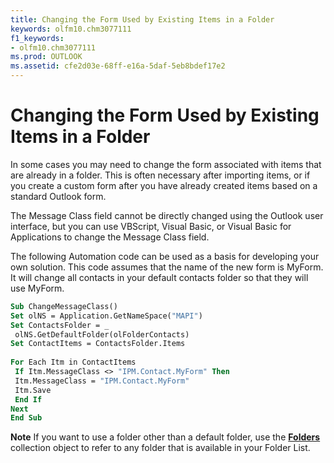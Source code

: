 ```yaml
---
title: Changing the Form Used by Existing Items in a Folder
keywords: olfm10.chm3077111
f1_keywords:
- olfm10.chm3077111
ms.prod: OUTLOOK
ms.assetid: cfe2d03e-68ff-e16a-5daf-5eb8bdef17e2
---
```



# Changing the Form Used by Existing Items in a Folder

In some cases you may need to change the form associated with items that are already in a folder. This is often necessary after importing items, or if you create a custom form after you have already created items based on a standard Outlook form.

The Message Class field cannot be directly changed using the Outlook user interface, but you can use VBScript, Visual Basic, or Visual Basic for Applications to change the Message Class field.

The following Automation code can be used as a basis for developing your own solution. This code assumes that the name of the new form is MyForm. It will change all contacts in your default contacts folder so that they will use MyForm.




```vb
Sub ChangeMessageClass() 
Set olNS = Application.GetNameSpace("MAPI") 
Set ContactsFolder = _ 
 olNS.GetDefaultFolder(olFolderContacts) 
Set ContactItems = ContactsFolder.Items 
 
For Each Itm in ContactItems 
 If Itm.MessageClass <> "IPM.Contact.MyForm" Then 
 Itm.MessageClass = "IPM.Contact.MyForm" 
 Itm.Save 
 End If 
Next 
End Sub
```


 **Note**  If you want to use a folder other than a default folder, use the  **[Folders](folders-object-outlook.md)** collection object to refer to any folder that is available in your Folder List.


